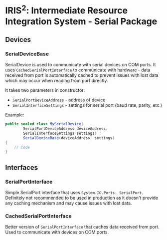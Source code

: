 ﻿# IRIS<sup>2</sup>: Intermediate Resource Integration System - Serial Package

## Devices
### SerialDeviceBase
SerialDevice is used to communicate with serial devices on
COM ports. It uses `CachedSerialPortInterface` to communicate
with hardware - data received from port is automatically
cached to prevent issues with lost data which may occur
when reading from port directly.

It takes two parameters in constructor:
* `SerialPortDeviceAddress` - address of device
* `SerialInterfaceSettings` - settings for serial port
  (baud rate, parity, etc.)

Example:
```cs
public sealed class MySerialDevice(
        SerialPortDeviceAddress deviceAddress,
        SerialInterfaceSettings settings) :
        SerialDeviceBase(deviceAddress, settings)
{
    // Code     
}
```

## Interfaces
### SerialPortInterface
Simple SerialPort interface that uses `System.IO.Ports.
SerialPort`. Definitely not recommended to be used in
production as it doesn't provide any caching mechanism
and may cause issues with lost data.

### CachedSerialPortInterface
Better version of `SerialPortInterface` that caches data
received from port. Used to communicate with devices on
COM ports.
